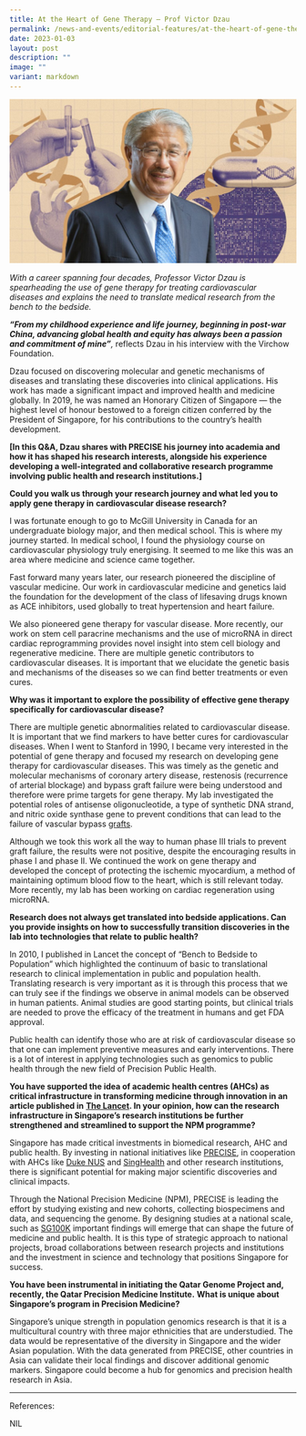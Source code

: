 ```yaml
---
title: At the Heart of Gene Therapy – Prof Victor Dzau
permalink: /news-and-events/editorial-features/at-the-heart-of-gene-therapy-prof-victor-dzau/
date: 2023-01-03
layout: post
description: ""
image: ""
variant: markdown
---
```

![](/images/Resources/Editorial%20Features/2023/precise-feature-prof-victor-dzau_1400x800-1-1024x585.jpg)

_With a career spanning four decades, Professor Victor Dzau is spearheading the use of gene therapy for treating cardiovascular diseases_ _and explains the need to translate medical research from the bench to the bedside._

_**“From my childhood experience and life journey, beginning in post-war China, advancing global health and equity has always been a passion and commitment of mine”**,_ reflects Dzau in his interview with the Virchow Foundation.

Dzau focused on discovering molecular and genetic mechanisms of diseases and translating these discoveries into clinical applications. His work has made a significant impact and improved health and medicine globally. In 2019, he was named an Honorary Citizen of Singapore — the highest level of honour bestowed to a foreign citizen conferred by the President of Singapore, for his contributions to the country’s health development.

**\[In this Q&A, Dzau shares with PRECISE his journey into academia and how it has shaped his research interests, alongside his experience developing a well-integrated and collaborative research programme involving public health and research institutions.\]**

**Could you walk us through your research journey and what led you to apply gene therapy in** **cardiovascular disease research?** 

I was fortunate enough to go to McGill University in Canada for an undergraduate biology major, and then medical school. This is where my journey started. In medical school, I found the physiology course on cardiovascular physiology truly energising. It seemed to me like this was an area where medicine and science came together. 

Fast forward many years later, our research pioneered the discipline of vascular medicine. Our work in cardiovascular medicine and genetics laid the foundation for the development of the class of lifesaving drugs known as ACE inhibitors, used globally to treat hypertension and heart failure. 

We also pioneered gene therapy for vascular disease. More recently, our work on stem cell paracrine mechanisms and the use of microRNA in direct cardiac reprogramming provides novel insight into stem cell biology and regenerative medicine. There are multiple genetic contributors to cardiovascular diseases. It is important that we elucidate the genetic basis and mechanisms of the diseases so we can find better treatments or even cures.

**Why was it important to explore the possibility of effective gene therapy specifically for cardiovascular disease?**

There are multiple genetic abnormalities related to cardiovascular disease. It is important that we find markers to have better cures for cardiovascular diseases. When I went to Stanford in 1990, I became very interested in the potential of gene therapy and focused my research on developing gene therapy for cardiovascular diseases. This was timely as the genetic and molecular mechanisms of coronary artery disease, restenosis (recurrence of arterial blockage) and bypass graft failure were being understood and therefore were prime targets for gene therapy. My lab investigated the potential roles of antisense oligonucleotide, a type of synthetic DNA strand, and nitric oxide synthase gene to prevent conditions that can lead to the failure of vascular bypass [grafts](https://www.thelancet.com/journals/lancet/article/PIIS0140-6736(99)09405-2/fulltext). 

Although we took this work all the way to human phase III trials to prevent graft failure, the results were not positive, despite the encouraging results in phase I and phase II. We continued the work on gene therapy and developed the concept of protecting the ischemic myocardium, a method of maintaining optimum blood flow to the heart, which is still relevant today. More recently, my lab has been working on cardiac regeneration using microRNA. 

**Research does not always get translated into bedside applications. Can you provide insights on how to successfully transition discoveries in the lab into technologies that relate to public health?**

In 2010, I published in Lancet the concept of “Bench to Bedside to Population” which highlighted the continuum of basic to translational research to clinical implementation in public and population health.  Translating research is very important as it is through this process that we can truly see if the findings we observe in animal models can be observed in human patients. Animal studies are good starting points, but clinical trials are needed to prove the efficacy of the treatment in humans and get FDA approval. 

Public health can identify those who are at risk of cardiovascular disease so that one can implement preventive measures and early interventions. There is a lot of interest in applying technologies such as genomics to public health through the new field of Precision Public Health. 

**You have supported the idea of academic health centres (AHCs) as critical infrastructure in transforming medicine through innovation in an article published in** [**The Lancet**](https://www.thelancet.com/journals/lancet/article/PIIS0140-6736(09)61082-5/fulltext)**. In your opinion, how can the research infrastructure in Singapore’s research institutions be further strengthened and streamlined to support the NPM programme?**

Singapore has made critical investments in biomedical research, AHC and public health. By investing in national initiatives like [PRECISE](https://www.npm.sg/partners/precise-sg100k/), in cooperation with AHCs like [Duke NUS](https://duke-nus.edu.sg/) and [SingHealth](https://www.singhealth.com.sg/) and other research institutions, there is significant potential for making major scientific discoveries and clinical impacts. 

Through the National Precision Medicine (NPM), PRECISE is leading the effort by studying existing and new cohorts, collecting biospecimens and data, and sequencing the genome. By designing studies at a national scale, such as [SG100K](https://www.npm.sg/partners/precise-sg100k/) important findings will emerge that can shape the future of medicine and public health. It is this type of strategic approach to national projects, broad collaborations between research projects and institutions and the investment in science and technology that positions Singapore for success.  

**You have been instrumental in initiating the Qatar Genome Project and, recently, the Qatar Precision Medicine Institute.** **What is unique about Singapore’s program in Precision Medicine?**  

Singapore’s unique strength in population genomics research is that it is a multicultural country with three major ethnicities that are understudied. The data would be representative of the diversity in Singapore and the wider Asian population. With the data generated from PRECISE, other countries in Asia can validate their local findings and discover additional genomic markers. Singapore could become a hub for genomics and precision health research in Asia.

* * *

References:

NIL